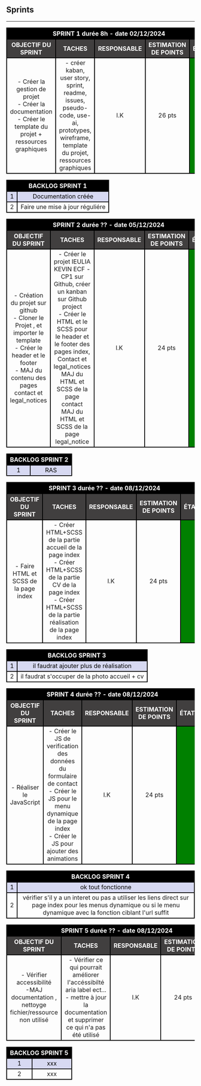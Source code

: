 ## **Sprints**
<!-- STYLE CSS -->
<style>    
    th, tr, td {border : 2px black solid;text-align:center;}  th{color:white; background-color: black } .not_ok{background-color:red} .ok{background-color:green} .titre{background-color: #413f3f} tr:nth-child(even) {background-color: #d7d9f2;color:black} 
</style>


----------------------------------------------------------------------------

<!-- SPRINT 1 -->
<table> 
    <tr>
        <th colspan="5"> SPRINT 1 durée 8h - date 02/12/2024 </th>
    </tr>        
    <tr>
        <th class="titre"> OBJECTIF DU SPRINT </th>
        <th class="titre"> TACHES </th>
        <th class="titre"> RESPONSABLE </th>
        <th class="titre"> ESTIMATION DE POINTS </th>
        <th class="titre"> ÉTAT </th>
    </tr>
    <tr>
        <td>- Créer la gestion de projet<br>- Créer la documentation<br>- Créer le template du projet + ressources graphiques <br> </td>
        <td>- créer kaban, user story, sprint, readme, issues, pseudo-code, use-ai, prototypes, wireframe, template du projet, ressources graphiques</td>
        <td>I.K</td>
        <td>26 pts</td>
        <td class="ok"></td>
    </tr>
</table>
<table> 
    <tr>
        <th colspan="2">BACKLOG SPRINT 1</th>
    </tr>
    <tr>
        <td>1</td>
        <td>Documentation créée</td>
    </tr>
    <tr>
        <td>2</td>
        <td>Faire une mise à jour réguliére</td>
    </tr>
</table>
<!-- SPRINT 2 -->
<table> 
    <tr>
        <th colspan="5"> SPRINT 2 durée ?? - date 05/12/2024 </th>
    </tr>        
    <tr>
        <th class="titre"> OBJECTIF DU SPRINT </th>
        <th class="titre"> TACHES </th>
        <th class="titre"> RESPONSABLE </th>
        <th class="titre"> ESTIMATION DE POINTS </th>
        <th class="titre"> ÉTAT </th>
    </tr>
    <tr>
        <td>- Création du projet sur github<br>- Cloner le Projet , et importer le template<br>- Créer le header et le footer<br>- MAJ du contenu des pages contact et legal_notices <br> </td>
        <td>- Créer le projet IEULIA KEVIN ECF - CP1 sur Github, créer un kanban sur Github project<br> - Créer le HTML et le SCSS pour le header et le footer des pages index, Contact et legal_notices<br>MAJ du HTML et SCSS de la page contact<br>MAJ du HTML et SCSS de la page legal_notice</td>
        <td>I.K</td>
        <td>24 pts</td>
        <td class="ok"></td>
    </tr>
</table>
<table> 
    <tr>
        <th colspan="2">BACKLOG SPRINT 2</th>
    </tr>
    <tr>
        <td>1</td>
        <td>RAS</td>
    </tr>
</table>

<!-- SPRINT 3 -->
<table> 
    <tr>
        <th colspan="5"> SPRINT 3 durée ?? - date 08/12/2024 </th>
    </tr>        
    <tr>
        <th class="titre"> OBJECTIF DU SPRINT </th>
        <th class="titre"> TACHES </th>
        <th class="titre"> RESPONSABLE </th>
        <th class="titre"> ESTIMATION DE POINTS </th>
        <th class="titre"> ÉTAT </th>
    </tr>
    <tr>
        <td>- Faire HTML et SCSS de la page index</td>
        <td>- Créer HTML+SCSS de la partie accueil de la page index <br> - Créer HTML+SCSS de la partie CV de la page index<br>- Créer HTML+SCSS de la partie réalisation de la page index</td>
        <td>I.K</td>
        <td>24 pts</td>
        <td class="ok"></td>
    </tr>
</table>
<table> 
    <tr>
        <th colspan="2">BACKLOG SPRINT 3</th>
    </tr>
    <tr>
        <td>1</td>
        <td>il faudrat ajouter plus de réalisation</td>
    </tr>
    <tr>
        <td>2</td>
        <td>il faudrat s'occuper de la photo accueil + cv</td>
    </tr>
</table>

<!-- SPRINT 4 -->
<table> 
    <tr>
        <th colspan="5"> SPRINT 4 durée ?? - date 08/12/2024 </th>
    </tr>        
    <tr>
        <th class="titre"> OBJECTIF DU SPRINT </th>
        <th class="titre"> TACHES </th>
        <th class="titre"> RESPONSABLE </th>
        <th class="titre"> ESTIMATION DE POINTS </th>
        <th class="titre"> ÉTAT </th>
    </tr>
    <tr>
        <td>- Réaliser le JavaScript</td>
        <td>- Créer le JS de verification des données du formulaire de contact<br> - Créer le JS pour le menu dynamique de la page index<br>- Créer le JS pour ajouter des animations</td>
        <td>I.K</td>
        <td>24 pts</td>
        <td class="ok"></td>
    </tr>
</table>
<table> 
    <tr>
        <th colspan="2">BACKLOG SPRINT 4</th>
    </tr>
    <tr>
        <td>1</td>
        <td>ok tout fonctionne</td>
    </tr>
    <tr>
        <td>2</td>
        <td>vérifier s'il y a un interet ou pas a utiliser les liens direct sur page index pour les menus dynamique ou si le menu dynamique avec la fonction ciblant l'url suffit</td>
    </tr>
</table>

<!-- SPRINT 5 -->
<table> 
    <tr>
        <th colspan="5"> SPRINT 5 durée ?? - date 08/12/2024 </th>
    </tr>        
    <tr>
        <th class="titre"> OBJECTIF DU SPRINT </th>
        <th class="titre"> TACHES </th>
        <th class="titre"> RESPONSABLE </th>
        <th class="titre"> ESTIMATION DE POINTS </th>
        <th class="titre"> ÉTAT </th>
    </tr>
    <tr>
        <td>- Vérifier accessibilité<br> -MAJ documentation , nettoyge fichier/ressource non utilisé</td>
        <td>- Vérifier ce qui pourrait améliorer l'accéssibilté aria label ect...<br> - mettre à jour la documentation et supprimer ce qui n'a pas été utilisé</td>
        <td>I.K</td>
        <td>24 pts</td>
        <td class="not_ok"></td>
    </tr>
</table>
<table> 
    <tr>
        <th colspan="2">BACKLOG SPRINT 5</th>
    </tr>
    <tr>
        <td>1</td>
        <td>xxx</td>
    </tr>
    <tr>
        <td>2</td>
        <td>xxx</td>
    </tr>
</table>